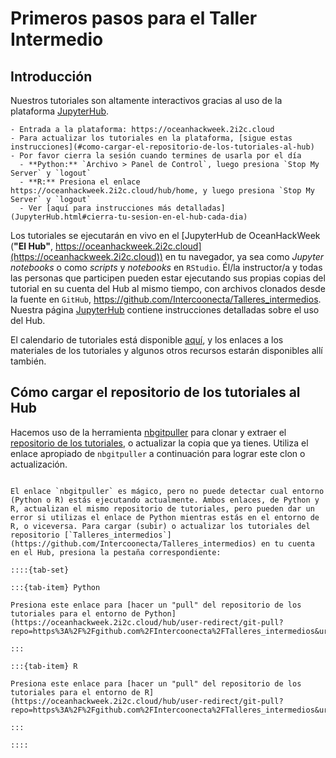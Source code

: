 # Primeros pasos para el Taller Intermedio

## Introducción

Nuestros tutoriales son altamente interactivos gracias al uso de la plataforma [JupyterHub](JupyterHub).

```{admonition} Instrucciones para el uso de nuestra plataforma JupyterHub
- Entrada a la plataforma: https://oceanhackweek.2i2c.cloud
- Para actualizar los tutoriales en la plataforma, [sigue estas instrucciones](#como-cargar-el-repositorio-de-los-tutoriales-al-hub)
- Por favor cierra la sesión cuando termines de usarla por el día
  - **Python:** `Archivo > Panel de Control`, luego presiona `Stop My Server` y `logout`
  - **R:** Presiona el enlace https://oceanhackweek.2i2c.cloud/hub/home, y luego presiona `Stop My Server` y `logout`
  - Ver [aquí para instrucciones más detalladas](JupyterHub.html#cierra-tu-sesion-en-el-hub-cada-dia)
```

Los tutoriales se ejecutarán en vivo en el [JupyterHub de OceanHackWeek (**"El Hub"**, https://oceanhackweek.2i2c.cloud](https://oceanhackweek.2i2c.cloud)) en tu navegador, ya sea como _Jupyter notebooks_ o como _scripts_ y _notebooks_ en `RStudio`. Él/la instructor/a y todas las personas que participen pueden estar ejecutando sus propias copias del tutorial en su cuenta del Hub al mismo tiempo, con archivos clonados desde la fuente en `GitHub`, https://github.com/Intercoonecta/Talleres_intermedios. Nuestra página [JupyterHub](JupyterHub) contiene instrucciones detalladas sobre el uso del Hub.

El calendario de tutoriales está disponible [aquí](tutorialesintermedios2025), y los enlaces a los materiales de los tutoriales y algunos otros recursos estarán disponibles allí también.

## Cómo cargar el repositorio de los tutoriales al Hub

Hacemos uso de la herramienta [nbgitpuller](https://jupyterhub.github.io/nbgitpuller/) para clonar y extraer el [repositorio de los tutoriales](https://github.com/Intercoonecta/Talleres_intermedios), o actualizar la copia que ya tienes. Utiliza el enlace apropiado de `nbgitpuller` a continuación para lograr este clon o actualización.

```{admonition} Carga el repositorio de los tutoriales por medio de **nbgitpuller**

El enlace `nbgitpuller` es mágico, pero no puede detectar cual entorno (Python o R) estás ejecutando actualmente. Ambos enlaces, de Python y R, actualizan el mismo repositorio de tutoriales, pero pueden dar un error si utilizas el enlace de Python mientras estás en el entorno de R, o viceversa. Para cargar (subir) o actualizar los tutoriales del repositorio [`Talleres_intermedios`](https://github.com/Intercoonecta/Talleres_intermedios) en tu cuenta en el Hub, presiona la pestaña correspondiente:

::::{tab-set}

:::{tab-item} Python

Presiona este enlace para [hacer un "pull" del repositorio de los tutoriales para el entorno de Python](https://oceanhackweek.2i2c.cloud/hub/user-redirect/git-pull?repo=https%3A%2F%2Fgithub.com%2FIntercoonecta%2FTalleres_intermedios&urlpath=lab%2Ftree%2FTalleres_intermedios)

:::

:::{tab-item} R

Presiona este enlace para [hacer un "pull" del repositorio de los tutoriales para el entorno de R](https://oceanhackweek.2i2c.cloud/hub/user-redirect/git-pull?repo=https%3A%2F%2Fgithub.com%2FIntercoonecta%2FTalleres_intermedios&urlpath=rstudio)

:::

::::

```
